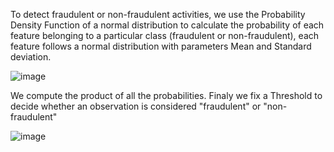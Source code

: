 To detect fraudulent or non-fraudulent activities, we use the Probability Density Function of a normal distribution to calculate the probability of each feature belonging to a particular class (fraudulent or non-fraudulent), each feature follows a normal distribution with parameters Mean and Standard deviation.

![image](https://github.com/user-attachments/assets/716cc2ff-42d7-4508-8585-6dbdbc7d03f4)

We compute the product of all the probabilities. Finaly we fix a Threshold to decide whether an observation is considered "fraudulent" or "non-fraudulent"


![image](https://github.com/user-attachments/assets/54b0a241-0917-40ca-bd2e-2ece2d930cbb)


